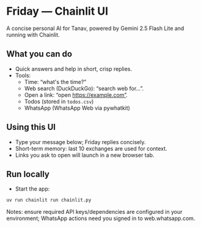 # Friday — Chainlit UI

A concise personal AI for Tanav, powered by Gemini 2.5 Flash Lite and running with Chainlit.

## What you can do

- Quick answers and help in short, crisp replies.
- Tools:
  - Time: “what's the time?”
  - Web search (DuckDuckGo): “search web for…”.
  - Open a link: “open https://example.com”.
  - Todos (stored in `todos.csv`)
  - WhatsApp (WhatsApp Web via pywhatkit)

## Using this UI

- Type your message below; Friday replies concisely.
- Short-term memory: last 10 exchanges are used for context.
- Links you ask to open will launch in a new browser tab.

## Run locally

- Start the app:

```bash
uv run chainlit run chainlit.py
```

Notes: ensure required API keys/dependencies are configured in your environment; WhatsApp actions need you signed in to web.whatsapp.com.
